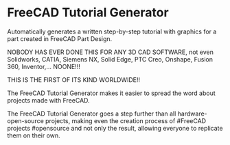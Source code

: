# FreeCAD Tutorial Generator

Automatically generates a written step-by-step tutorial with graphics for a part created in FreeCAD Part Design.

NOBODY HAS EVER DONE THIS FOR ANY 3D CAD SOFTWARE, not even Solidworks, CATIA, Siemens NX, Solid Edge, PTC Creo, Onshape, Fusion 360, Inventor,... NOONE!!!

THIS IS THE FIRST OF ITS KIND WORLDWIDE!!

The FreeCAD Tutorial Generator makes it easier to spread the word about projects made with FreeCAD.

The FreeCAD Tutorial Generator goes a step further than all hardware-open-source projects, making even the creation process of #FreeCAD projects #opensource and not only the result, allowing everyone to replicate them on their own.
